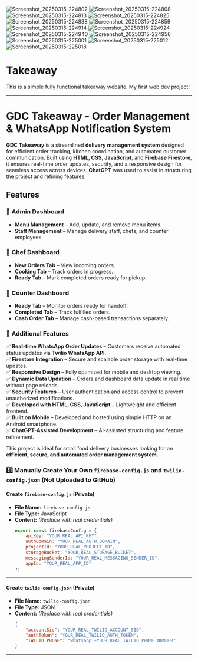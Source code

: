 ![Screenshot_20250315-224802](https://github.com/user-attachments/assets/8f7aa5c0-3a1d-468a-ae87-0af6ae24410d)
![Screenshot_20250315-224808](https://github.com/user-attachments/assets/c4e856b5-4ba9-4df8-9443-cc0a429a50c1)
![Screenshot_20250315-224813](https://github.com/user-attachments/assets/b39899bc-97e6-4544-9c89-54b615b8da2e)
![Screenshot_20250315-224825](https://github.com/user-attachments/assets/1d6ff455-74e8-40ee-839f-8bd857a23016)
![Screenshot_20250315-224838](https://github.com/user-attachments/assets/c2ac864d-6de8-4107-bb1b-90769066db22)
![Screenshot_20250315-224859](https://github.com/user-attachments/assets/a2a7cc17-0ee8-49e0-979e-19c8ae5062d6)
![Screenshot_20250315-224914](https://github.com/user-attachments/assets/58a32ca0-c5b2-4e82-ad80-222644c6f4b0)
![Screenshot_20250315-224924](https://github.com/user-attachments/assets/026d27dd-f166-4c11-85fd-ef01d6cec97c)
![Screenshot_20250315-224940](https://github.com/user-attachments/assets/9ec48334-5c44-4b12-bb6e-abb0b2f3f491)
![Screenshot_20250315-224956](https://github.com/user-attachments/assets/48f71d5e-6862-47eb-929e-835cf87f1de7)
![Screenshot_20250315-225001](https://github.com/user-attachments/assets/450988b3-6844-4b95-94d4-71ad21d4e417)
![Screenshot_20250315-225012](https://github.com/user-attachments/assets/c6785aa1-9e7a-4ade-b98d-53fda10c3770)
![Screenshot_20250315-225018](https://github.com/user-attachments/assets/6c152ee7-af53-4c80-9fd4-564193287c42)

# Takeaway
This is a simple fully functional takeaway website. My first web dev project!

---
# GDC Takeaway - Order Management & WhatsApp Notification System  

**GDC Takeaway** is a streamlined **delivery management system** designed for efficient order tracking, kitchen coordination, and automated customer communication. Built using **HTML, CSS, JavaScript**, and **Firebase Firestore**, it ensures real-time order updates, security, and a responsive design for seamless access across devices. **ChatGPT** was used to assist in structuring the project and refining features.  

## Features  

### 🔹 **Admin Dashboard**  
- **Menu Management** – Add, update, and remove menu items.  
- **Staff Management** – Manage delivery staff, chefs, and counter employees.  

### 🔹 **Chef Dashboard**  
- **New Orders Tab** – View incoming orders.  
- **Cooking Tab** – Track orders in progress.  
- **Ready Tab** – Mark completed orders ready for pickup.  

### 🔹 **Counter Dashboard**  
- **Ready Tab** – Monitor orders ready for handoff.  
- **Completed Tab** – Track fulfilled orders.  
- **Cash Order Tab** – Manage cash-based transactions separately.  

### 🔹 **Additional Features**  
✅ **Real-time WhatsApp Order Updates** – Customers receive automated status updates via **Twilio WhatsApp API**.  
✅ **Firestore Integration** – Secure and scalable order storage with real-time updates.  
✅ **Responsive Design** – Fully optimized for mobile and desktop viewing.  
✅ **Dynamic Data Updation** – Orders and dashboard data update in real time without page reloads.  
✅ **Security Features** – User authentication and access control to prevent unauthorized modifications.  
✅ **Developed with HTML, CSS, JavaScript** – Lightweight and efficient frontend.  
✅ **Built on Mobile** – Developed and hosted using simple HTTP on an Android smartphone.  
✅ **ChatGPT-Assisted Development** – AI-assisted structuring and feature refinement.  

This project is ideal for small food delivery businesses looking for an **efficient, secure, and automated order management system**.  

### **4️⃣ Manually Create Your Own `firebase-config.js` and `twilio-config.json` (Not Uploaded to GitHub)**  

#### **Create `firebase-config.js` (Private)**
- **File Name:** `firebase-config.js`  
- **File Type:** JavaScript  
- **Content:** _(Replace with real credentials)_
  ```javascript
  export const firebaseConfig = {
      apiKey: "YOUR_REAL_API_KEY",
      authDomain: "YOUR_REAL_AUTH_DOMAIN",
      projectId: "YOUR_REAL_PROJECT_ID",
      storageBucket: "YOUR_REAL_STORAGE_BUCKET",
      messagingSenderId: "YOUR_REAL_MESSAGING_SENDER_ID",
      appId: "YOUR_REAL_APP_ID"
  };
  ```

---

#### **Create `twilio-config.json` (Private)**
- **File Name:** `twilio-config.json`  
- **File Type:** JSON  
- **Content:** _(Replace with real credentials)_
  ```json
  {
      "accountSid": "YOUR_REAL_TWILIO_ACCOUNT_SID",
      "authToken": "YOUR_REAL_TWILIO_AUTH_TOKEN",
      "TWILIO_PHONE": "whatsapp:+YOUR_REAL_TWILIO_PHONE_NUMBER"
  }
  ```

---
